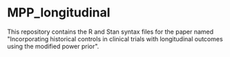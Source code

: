 # MPP_longitudinal

This repository contains the R and Stan syntax files for the paper named "Incorporating historical controls in clinical trials with
longitudinal outcomes using the modified power prior".
